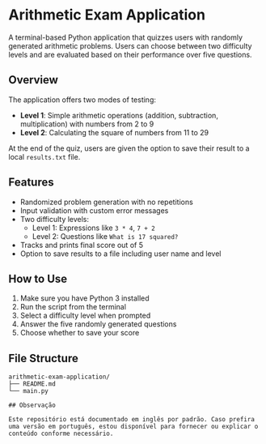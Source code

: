 # Arithmetic Exam Application

A terminal-based Python application that quizzes users with randomly generated arithmetic problems. Users can choose between two difficulty levels and are evaluated based on their performance over five questions.

## Overview

The application offers two modes of testing:

- **Level 1**: Simple arithmetic operations (addition, subtraction, multiplication) with numbers from 2 to 9
- **Level 2**: Calculating the square of numbers from 11 to 29

At the end of the quiz, users are given the option to save their result to a local `results.txt` file.

## Features

- Randomized problem generation with no repetitions
- Input validation with custom error messages
- Two difficulty levels:
  - Level 1: Expressions like `3 * 4`, `7 + 2`
  - Level 2: Questions like `What is 17 squared?`
- Tracks and prints final score out of 5
- Option to save results to a file including user name and level

## How to Use

1. Make sure you have Python 3 installed
2. Run the script from the terminal
3. Select a difficulty level when prompted
4. Answer the five randomly generated questions
5. Choose whether to save your score

## File Structure

```plaintext
arithmetic-exam-application/
├── README.md
└── main.py

## Observação

Este repositório está documentado em inglês por padrão. Caso prefira uma versão em português, estou disponível para fornecer ou explicar o conteúdo conforme necessário.